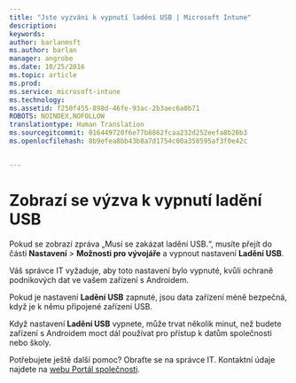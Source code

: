 ```yaml
---
title: "Jste vyzváni k vypnutí ladění USB | Microsoft Intune"
description: 
keywords: 
author: barlanmsft
ms.author: barlan
manager: angrobe
ms.date: 10/25/2016
ms.topic: article
ms.prod: 
ms.service: microsoft-intune
ms.technology: 
ms.assetid: f250f455-898d-46fe-93ac-2b3aec6a0b71
ROBOTS: NOINDEX,NOFOLLOW
translationtype: Human Translation
ms.sourcegitcommit: 016449720f6e77b8862fcaa232d252eefa8b20b3
ms.openlocfilehash: 8b9efea8bb43b8a7d1754c00a358595af3f0e42c


---
```


# <a name="you-are-prompted-to-turn-off-usb-debugging"></a>Zobrazí se výzva k vypnutí ladění USB

Pokud se zobrazí zpráva „Musí se zakázat ladění USB.“, musíte přejít do části **Nastavení** > **Možnosti pro vývojáře** a vypnout nastavení **Ladění USB**.

Váš správce IT vyžaduje, aby toto nastavení bylo vypnuté, kvůli ochraně podnikových dat ve vašem zařízení s Androidem.

Pokud je nastavení **Ladění USB** zapnuté, jsou data zařízení méně bezpečná, když je k němu připojené zařízení USB.

Když nastavení **Ladění USB** vypnete, může trvat několik minut, než budete zařízení s Androidem moct dál používat pro přístup k datům společnosti nebo školy.

Potřebujete ještě další pomoc? Obraťte se na správce IT. Kontaktní údaje najdete na [webu Portál společnosti](http://portal.manage.microsoft.com).



<!--HONumber=Oct16_HO2-->


